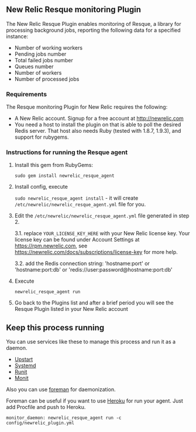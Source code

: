 ## New Relic Resque monitoring Plugin

The New Relic Resque Plugin enables monitoring of Resque, a library for processing background jobs, reporting the following data for a specified instance:

* Number of working workers
* Pending jobs number
* Total failed jobs number
* Queues number
* Number of workers
* Number of processed jobs

### Requirements

The Resque monitoring Plugin for New Relic requires the following:

* A New Relic account. Signup for a free account at http://newrelic.com
* You need a host to install the plugin on that is able to poll the desired Redis server. That host also needs Ruby (tested with 1.8.7, 1.9.3), and support for rubygems.

### Instructions for running the Resque agent

1. Install this gem from RubyGems:

    `sudo gem install newrelic_resque_agent`

2. Install config, execute

    `sudo newrelic_resque_agent install` - it will create `/etc/newrelic/newrelic_resque_agent.yml` file for you.

3. Edit the `/etc/newrelic/newrelic_resque_agent.yml` file generated in step 2.

    3.1. replace `YOUR_LICENSE_KEY_HERE` with your New Relic license key. Your license key can be found under Account Settings at https://rpm.newrelic.com, see https://newrelic.com/docs/subscriptions/license-key for more help.

    3.2. add the Redis connection string: 'hostname:port' or 'hostname:port:db' or 'redis://user:password@hostname:port:db'

4. Execute

    `newrelic_resque_agent run`

5. Go back to the Plugins list and after a brief period you will see the Resque Plugin listed in your New Relic account


## Keep this process running

You can use services like these to manage this process and run it as a daemon.

- [Upstart](http://upstart.ubuntu.com/)
- [Systemd](http://www.freedesktop.org/wiki/Software/systemd/)
- [Runit](http://smarden.org/runit/)
- [Monit](http://mmonit.com/monit/)

Also you can use [foreman](https://github.com/ddollar/foreman) for daemonization.

Foreman can be useful if you want to use [Heroku](https://www.heroku.com/) for run your agent. Just add Procfile and push to Heroku.

`monitor_daemon: newrelic_resque_agent run -c config/newrelic_plugin.yml`
